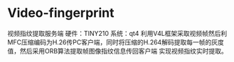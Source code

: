 # Video-fingerprint
视频指纹提取服务端
硬件：TINY210 系统：qt4
利用V4L框架采取视频帧然后利MFC压缩编码为H.26传PC客户端，同时将压缩的H.264解码提取每一帧的灰度值，然后采用ORB算法提取帧图像指纹信息传回客户端
实现视频指纹实时提取。
